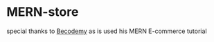 # MERN-store
special thanks to [Becodemy](https://github.com/shahriarsajeeb/Eshop-tutorial) as is used his MERN E-commerce tutorial